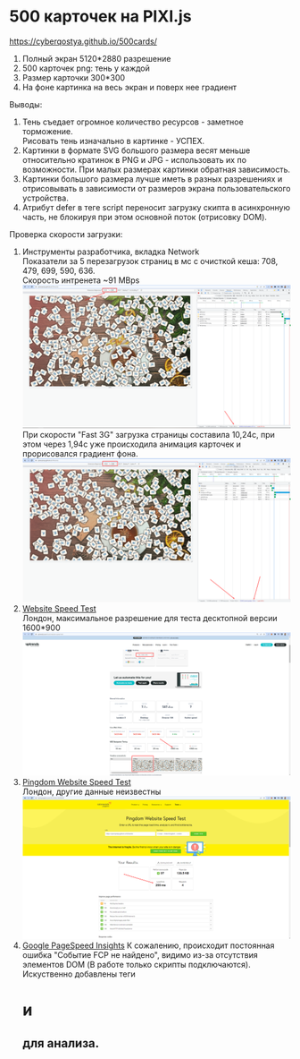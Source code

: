 # 500 карточек на PIXI.js

<a href="https://cyberqostya.github.io/500cards/" target="_blank">https://cyberqostya.github.io/500cards/</a>

1. Полный экран 5120\*2880 разрешение
2. 500 карточек png: тень у каждой
3. Размер карточки 300\*300
4. На фоне картинка на весь экран и поверх нее градиент

Выводы:

1. Тень съедает огромное количество ресурсов - заметное торможение.  
   Рисовать тень изначально в картинке - УСПЕХ.
2. Картинки в формате SVG большого размера весят меньше относительно кратинок в PNG и JPG - использовать их по возможности. При малых размерах картинки обратная зависимость.
3. Картинки большого размера лучше иметь в разных разрешениях и отрисовывать в зависимости от размеров экрана пользовательского устройства.
4. Атрибут defer в теге script переносит загрузку скипта в асинхронную часть, не блокируя при этом основной поток (отрисовку DOM). 

Проверка скорости загрузки:

1. Инструменты разработчика, вкладка Network  
   Показатели за 5 перезагрузок страниц в мс с очисткой кеша: 708, 479, 699, 590, 636.  
   Скорость интренета ~91 MBps
   <img src="./images/screenshots/network.png" alt="test">
   При скорости "Fast 3G" загрузка страницы составила 10,24с, при этом через 1,94с уже происходила анимация карточек и прорисовался градиент фона.
   <img src="./images/screenshots/network3g.png" alt="test">
1. [Website Speed Test](https://www.uptrends.com/tools/website-speed-test)  
   Лондон, максимальное разрешение для теста десктопной версии 1600*900
   <img src="./images/screenshots/uptrends.png" alt="test">
1. [Pingdom Website Speed Test](https://tools.pingdom.com/)  
   Лондон, другие данные неизвестны
   <img src="./images/screenshots/pingdom.png" alt="test">
1. [Google PageSpeed Insights](https://pagespeed.web.dev/)
   К сожалению, происходит постоянная ошибка "Событие FCP не найдено", видимо из-за отсутствия элементов DOM (В работе только скрипты подключаются). Искуственно добавлены теги <h1> и <h2> для анализа.
   
